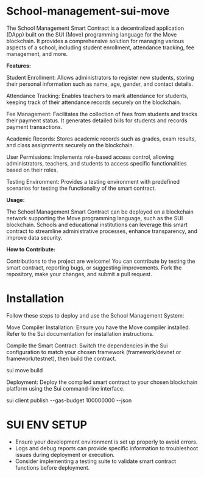 # School-management-sui-move

The School Management Smart Contract is a decentralized application (DApp) built on the SUI (Move) programming language for the Move blockchain. It provides a comprehensive solution for managing various aspects of a school, including student enrollment, attendance tracking, fee management, and more.

**Features:**

Student Enrollment: Allows administrators to register new students, storing their personal information such as name, age, gender, and contact details.

Attendance Tracking: Enables teachers to mark attendance for students, keeping track of their attendance records securely on the blockchain.

Fee Management: Facilitates the collection of fees from students and tracks their payment status. It generates detailed bills for students and records payment transactions.

Academic Records: Stores academic records such as grades, exam results, and class assignments securely on the blockchain.

User Permissions: Implements role-based access control, allowing administrators, teachers, and students to access specific functionalities based on their roles.

Testing Environment: Provides a testing environment with predefined scenarios for testing the functionality of the smart contract. 

**Usage:**


The School Management Smart Contract can be deployed on a blockchain network supporting the Move programming language, such as the SUI blockchain. Schools and educational institutions can leverage this smart contract to streamline administrative processes, enhance transparency, and improve data security.

**How to Contribute:**

Contributions to the project are welcome! You can contribute by testing the smart contract, reporting bugs, or suggesting improvements. Fork the repository, make your changes, and submit a pull request.

 # Installation
Follow these steps to deploy and use the School Management System:

Move Compiler Installation: Ensure you have the Move compiler installed. Refer to the Sui documentation for installation instructions.

Compile the Smart Contract: Switch the dependencies in the Sui configuration to match your chosen framework (framework/devnet or framework/testnet), then build the contract.

sui move build

Deployment: Deploy the compiled smart contract to your chosen blockchain platform using the Sui command-line interface.

sui client publish --gas-budget 100000000 --json

# SUI ENV SETUP
- Ensure your development environment is set up properly to avoid errors.
- Logs and debug reports can provide specific information to troubleshoot issues during deployment or execution.
- Consider implementing a testing suite to validate smart contract functions before deployment.
